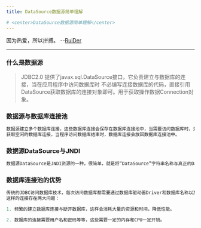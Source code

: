 ```yaml
---
title: DataSource数据源简单理解

# <center>DataSource数据源简单理解</center>
---
```

因为热爱，所以拼搏。          --[RuiDer](ruider.github.io)

---

### 什么是数据源

> JDBC2.0 提供了javax.sql.DataSource接口，它负责建立与数据库的连接，当在应用程序中访问数据库时
不必编写连接数据库的代码，直接引用DataSource获取数据库的连接对象即可。用于获取操作数据Connection对象。

### 数据源与数据库连接池
```Java
数据源建立多个数据库连接，这些数据库连接会保存在数据库连接池中，当需要访问数据库时，只需要从数据库连接池中
获取空闲的数据库连接，当程序访问数据库结束时，数据库连接会放回数据库连接池中。

```

### 数据源DataSource与JNDI
```java
数据源DataSource是JNDI资源的一种，很简单，就是将“DataSource”字符串名称与真正的DataSource对象绑定起来，方便获取。

```

### 数据库连接池的优势
```Java
传统的JDBC访问数据库技术，每次访问数据库都需要通过数据库驱动器Driver和数据库名称以及密码等等资源建立数据库连接。
这样的连接存在两大问题：

1. 频繁的建立数据库连接与断开数据库，这样会消耗大量的资源和时间，降低性能。

2. 数据库的连接需要用户名和密码等等，这些需要一定的内存和CPU一定开销。

```
